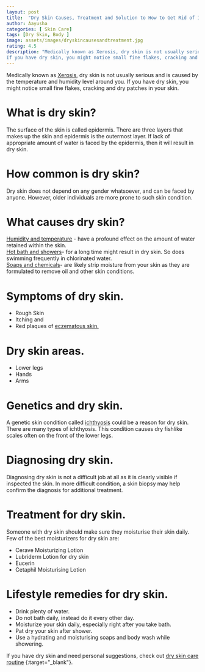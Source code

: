 ```yaml
---
layout: post
title:  "Dry Skin Causes, Treatment and Solution to How to Get Rid of It"
author: Aayusha
categories: [ Skin Care]
tags: [Dry Skin, Body ]
image: assets/images/dryskincausesandtreatment.jpg
rating: 4.5
description: "Medically known as Xerosis, dry skin is not usually serious and is caused by the temperature and humidity level around you.
If you have dry skin, you might notice small fine flakes, cracking and dry patches in your skin."
---
```


Medically known as <a href="https://www.google.com/search?client=ubuntu&hs=vFO&channel=fs&sxsrf=ALeKk007fKIeJB7-hc3giB9k_cOeTndJ0Q%3A1600055212508&ei=rOdeX8_VHuac4-EP5Je2yAo&q=Xerosis&oq=Xerosis&gs_lcp=CgZwc3ktYWIQAzIECAAQQzICCAAyAggAMgQIABBDMgQIABBDMgIIADICCAAyAggAMgIIADICCAA6BAgAEEdQ2Ks3WNirN2CrrjdoAHACeACAAYYCiAGGApIBAzItMZgBAKABAqABAaoBB2d3cy13aXrIAQjAAQE&sclient=psy-ab&ved=0ahUKEwjP27-U3ufrAhVmzjgGHeSLDakQ4dUDCAw&uact=5" rel="nofollow" target="_blank">Xerosis</a>, dry skin is not usually serious and is caused by the temperature and humidity level around you.
If you have dry skin, you might notice small fine flakes, cracking and dry patches in your skin.

# What is dry skin?
The surface of the skin is called epidermis. There are three layers that makes up the skin and epidermis is the outermost layer. If lack of appropriate amount of water is faced by the epidermis, then it will result in dry skin.

# How common is dry skin?
Dry skin does not depend on any gender whatsoever, and can be faced by anyone. However, older individuals are more prone to such skin condition.

# What causes dry skin?
<u>Humidity and temperature</u> - have a profound effect on the amount of water retained within the skin.<br>
<u>Hot bath and showers</u>- for a long time might result in dry skin. So does swimming frequently in chlorinated water.<br>
<u>Soaps and chemicals</u>- are likely strip moisture from your skin as they are formulated to remove oil and other skin conditions.


# Symptoms of dry skin.
*  Rough Skin
*  Itching and
*  Red plaques of <a href="https://www.google.com/search?channel=fs&client=ubuntu&q=eczematous+skin" rel="nofollow" target="_blank">eczematous skin.</a>

# Dry skin areas.
* Lower legs 
* Hands
* Arms

# Genetics and dry skin.
A genetic skin condition called <a href="http://www.ichthyosis.com/" rel="nofollow" target="_blank">ichthyosis</a> could be a reason for dry skin. There are many types of ichthyosis. 
This condition causes dry fishlike scales often on the front of the lower legs.

# Diagnosing dry skin.
Diagnosing dry skin is not a difficult job at all as it is clearly visible if inspected the skin. In more difficult condition, a skin biopsy may help confirm the diagnosis for additional treatment.

# Treatment for dry skin.
Someone with dry skin should make sure they moisturise their skin daily. Few of the best moisturizers for dry skin are:
* Cerave Moisturizing Lotion
* Lubriderm Lotion for dry skin
* Eucerin
* Cetaphil Moisturising Lotion

# Lifestyle remedies for dry skin.
* Drink plenty of water.
* Do not bath daily, instead do it every other day.
* Moisturize your skin daily, especially right after you take bath.
* Pat dry your skin after shower.
* Use a hydrating and moisturising soaps and body wash while showering.

If you have dry skin and need personal suggestions, check out [dry skin care routine](https://sheenycare.com/skin-care-rotine-for-dry-skin/) {:target="_blank"}.